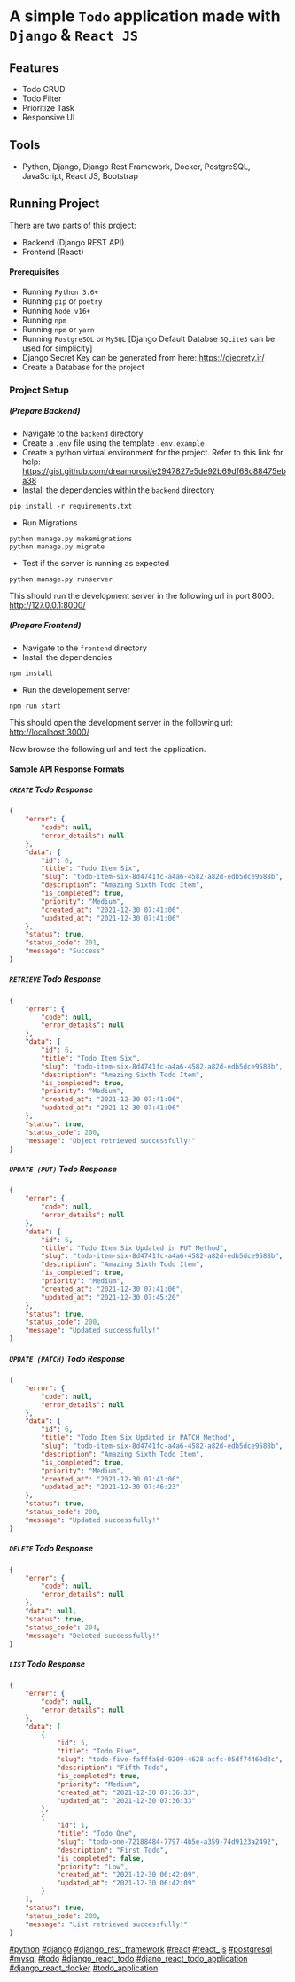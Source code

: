 # A simple `Todo` application made with `Django` & `React JS`

## Features

* Todo CRUD
* Todo Filter
* Prioritize Task
* Responsive UI

## Tools

* Python, Django, Django Rest Framework, Docker, PostgreSQL, JavaScript, React JS, Bootstrap

## Running Project

There are two parts of this project:

* Backend (Django REST API)
* Frontend (React)

#### Prerequisites

* Running `Python 3.6+`
* Running `pip` or `poetry`
* Running `Node v16+`
* Running `npm`
* Running `npm` or `yarn`
* Running `PostgreSQL` or `MySQL` [Django Default Databse `SQLite3` can be used for simplicity]
* Django Secret Key can be generated from here: <https://djecrety.ir/>
* Create a Database for the project

### Project Setup

##### (Prepare Backend)

* Navigate to the `backend` directory
* Create a `.env` file using the template `.env.example`
* Create a python virtual environment for the project. Refer to this link for help: <https://gist.github.com/dreamorosi/e2947827e5de92b69df68c88475eba38>
* Install the dependencies within the `backend` directory

```bash:
pip install -r requirements.txt
```

* Run Migrations

```python:
python manage.py makemigrations
python manage.py migrate
```

* Test if the server is running as expected

```python:
python manage.py runserver
```

This should run the development server in the following url in port 8000: <http://127.0.0.1:8000/>

##### (Prepare Frontend)

* Navigate to the `frontend` directory
* Install the dependencies

```bash:
npm install
```

* Run the developement server

```bash:
npm run start
```

This should open the development server in the following url: <http://localhost:3000/>

Now browse the following url and test the application.


#### Sample API Response Formats

##### `CREATE` Todo Response

```json
{
    "error": {
        "code": null,
        "error_details": null
    },
    "data": {
        "id": 6,
        "title": "Todo Item Six",
        "slug": "todo-item-six-8d4741fc-a4a6-4582-a82d-edb5dce9588b",
        "description": "Amazing Sixth Todo Item",
        "is_completed": true,
        "priority": "Medium",
        "created_at": "2021-12-30 07:41:06",
        "updated_at": "2021-12-30 07:41:06"
    },
    "status": true,
    "status_code": 201,
    "message": "Success"
}
```

##### `RETRIEVE` Todo Response

```json
{
    "error": {
        "code": null,
        "error_details": null
    },
    "data": {
        "id": 6,
        "title": "Todo Item Six",
        "slug": "todo-item-six-8d4741fc-a4a6-4582-a82d-edb5dce9588b",
        "description": "Amazing Sixth Todo Item",
        "is_completed": true,
        "priority": "Medium",
        "created_at": "2021-12-30 07:41:06",
        "updated_at": "2021-12-30 07:41:06"
    },
    "status": true,
    "status_code": 200,
    "message": "Object retrieved successfully!"
}
```

##### `UPDATE (PUT)` Todo Response

```json
{
    "error": {
        "code": null,
        "error_details": null
    },
    "data": {
        "id": 6,
        "title": "Todo Item Six Updated in PUT Method",
        "slug": "todo-item-six-8d4741fc-a4a6-4582-a82d-edb5dce9588b",
        "description": "Amazing Sixth Todo Item",
        "is_completed": true,
        "priority": "Medium",
        "created_at": "2021-12-30 07:41:06",
        "updated_at": "2021-12-30 07:45:20"
    },
    "status": true,
    "status_code": 200,
    "message": "Updated successfully!"
}
```

##### `UPDATE (PATCH)` Todo Response

```json
{
    "error": {
        "code": null,
        "error_details": null
    },
    "data": {
        "id": 6,
        "title": "Todo Item Six Updated in PATCH Method",
        "slug": "todo-item-six-8d4741fc-a4a6-4582-a82d-edb5dce9588b",
        "description": "Amazing Sixth Todo Item",
        "is_completed": true,
        "priority": "Medium",
        "created_at": "2021-12-30 07:41:06",
        "updated_at": "2021-12-30 07:46:23"
    },
    "status": true,
    "status_code": 200,
    "message": "Updated successfully!"
}
```

##### `DELETE` Todo Response

```json
{
    "error": {
        "code": null,
        "error_details": null
    },
    "data": null,
    "status": true,
    "status_code": 204,
    "message": "Deleted successfully!"
}
```

##### `LIST` Todo Response

```json
{
    "error": {
        "code": null,
        "error_details": null
    },
    "data": [
        {
            "id": 5,
            "title": "Todo Five",
            "slug": "todo-five-fafffa8d-9209-4628-acfc-05df74460d3c",
            "description": "Fifth Todo",
            "is_completed": true,
            "priority": "Medium",
            "created_at": "2021-12-30 07:36:33",
            "updated_at": "2021-12-30 07:36:33"
        },
        {
            "id": 1,
            "title": "Todo One",
            "slug": "todo-one-72188484-7797-4b5e-a359-74d9123a2492",
            "description": "First Todo",
            "is_completed": false,
            "priority": "Low",
            "created_at": "2021-12-30 06:42:09",
            "updated_at": "2021-12-30 06:42:09"
        }
    ],
    "status": true,
    "status_code": 200,
    "message": "List retrieved successfully!"
}
```

[#python]() [#django]() [#django_rest_framework]() [#react]() [#react_js]() [#postgresql]() [#mysql]()
[#todo]() [#django_react_todo]() [#djano_react_todo_application]() [#django_react_docker]() [#todo_application]()